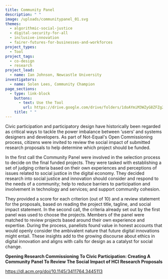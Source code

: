 ```yaml
---
title: Community Panel
description: " "
image: /uploads/communitypanel_01.svg
themes:
  - algorithmic-social-justice
  - digital-security-for-all
  - inclusive-innovation
  - fairer-futures-for-businesses-and-workforces
project_types:
  - Tool
project_tags:
  - co-design
  - research
project_lead:
  - name: Ian Johnson, Newcastle University
investigators:
  - name: Solen Lees, Community Champion
page_sections:
  - type: link-block
    buttons:
      - text: Use the Tool
        url: https://drive.google.com/drive/folders/1doAYmiM3WZyG8ZFZg2ZTsZsKp90sTYH4
    title: " "
---
```

Civic participation and participatory design have historically been regarded as critical ways to tackle the power imbalance between ‘users’ and systems designers and developers. As part of Not-Equal's Open Commissioning process, citizens were invited to review the social impact of submitted research proposals to help determine which project should be funded. 

In the first call the Community Panel were involved in the selection process to decide on the final funded projects. They were tasked with establishing a set of judging criteria based on their own experiences and perceptions of issues related to social justice in the digital economy. They decided research into social justice and innovation should consider and respond to the needs of a community; help to reduce barriers to participation and involvement in technology and services; and support community cohesion. 

They provided a score for each criterion (out of 10) and a review statement for the proposals, based on reading the project title, tagline, and social impact statement. In the second call, the criteria already set out by the first panel was used to choose the projects. Members of the panel were matched to review projects based around their own experience and expertise. During the process, panelists found value in honest accounts that would openly consider the ambivalent nature that future digital innovations might entail. These insights add to the growing discourse about ethics in digital innovation and aligns with calls for design as a catalyst for social change.

**Opening Research Commissioning To Civic Participation: Creating A Community Panel To Review The Social Impact of HCI Research Proposals**

<https://dl.acm.org/doi/10.1145/3411764.3445113>